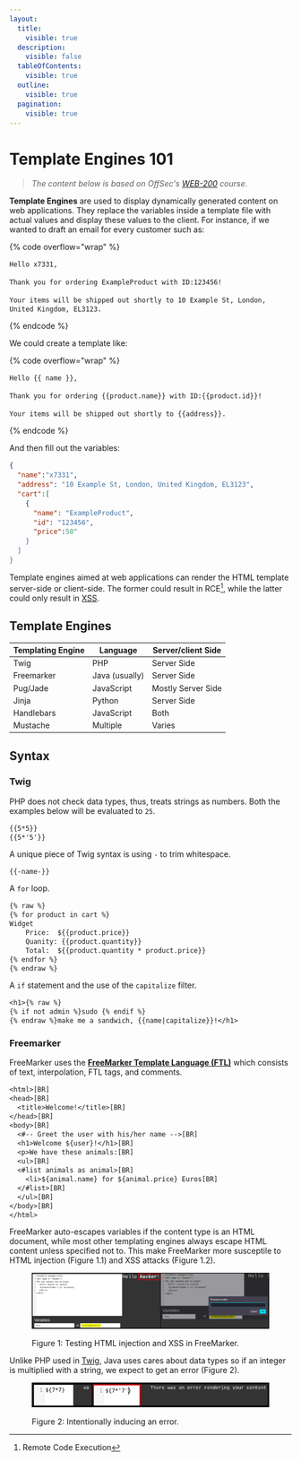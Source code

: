 ```yaml
---
layout:
  title:
    visible: true
  description:
    visible: false
  tableOfContents:
    visible: true
  outline:
    visible: true
  pagination:
    visible: true
---
```


# Template Engines 101

> _The content below is based on OffSec's_ [_WEB-200_](https://www.offsec.com/courses/web-200/) _course._

**Template Engines** are used to display dynamically generated content on web applications. They replace the variables inside a template file with actual values and display these values to the client. For instance, if we wanted to draft an email for every customer such as:&#x20;

{% code overflow="wrap" %}
```
Hello x7331,

Thank you for ordering ExampleProduct with ID:123456! 

Your items will be shipped out shortly to 10 Example St, London, United Kingdom, EL3123.
```
{% endcode %}

We could create a template like:

{% code overflow="wrap" %}
```
Hello {{ name }},

Thank you for ordering {{product.name}} with ID:{{product.id}}! 

Your items will be shipped out shortly to {{address}}.
```
{% endcode %}

And then fill out the variables:

```json
{
  "name":"x7331",
  "address": "10 Example St, London, United Kingdom, EL3123",
  "cart":[
    {
      "name": "ExampleProduct",
      "id": "123456",
      "price":50"
    }
  ]
}
```

Template engines aimed at web applications can render the HTML template server-side or client-side. The former could result in RCE[^1], while the latter could only result in [XSS](../xss/).

## Template Engines

| Templating Engine | Language       | Server/client Side |
| ----------------- | -------------- | ------------------ |
| Twig              | PHP            | Server Side        |
| Freemarker        | Java (usually) | Server Side        |
| Pug/Jade          | JavaScript     | Mostly Server Side |
| Jinja             | Python         | Server Side        |
| Handlebars        | JavaScript     | Both               |
| Mustache          | Multiple       | Varies             |

## Syntax

### Twig

PHP does not check data types, thus, treats strings as numbers. Both the examples below will be evaluated to `25`.

```twig
{{5*5}} 
{{5*'5'}}
```

A unique piece of Twig syntax is using `-` to trim whitespace.

```twig
{{-name-}}
```

A `for` loop.

```twig
{% raw %}
{% for product in cart %}
Widget
	Price:	${{product.price}}
	Quanity: {{product.quantity}}
	Total: 	${{product.quantity * product.price}}
{% endfor %}
{% endraw %}
```

A `if` statement and the use of the `capitalize` filter.

```twig
<h1>{% raw %}
{% if not admin %}sudo {% endif %}
{% endraw %}make me a sandwich, {{name|capitalize}}!</h1>
```

### Freemarker

FreeMarker uses the [**FreeMarker Template Language (FTL)**](https://freemarker.apache.org/docs/dgui\_template\_overallstructure.html) which consists of text, interpolation, FTL tags, and comments.

```ftl
<html>[BR]
<head>[BR]
  <title>Welcome!</title>[BR]
</head>[BR]
<body>[BR]
  <#-- Greet the user with his/her name -->[BR]
  <h1>Welcome ${user}!</h1>[BR]
  <p>We have these animals:[BR]
  <ul>[BR]
  <#list animals as animal>[BR]
    <li>${animal.name} for ${animal.price} Euros[BR]
  </#list>[BR]
  </ul>[BR]
</body>[BR]
</html>
```

FreeMarker auto-escapes variables if the content type is an HTML document, while most other templating engines always escape HTML content unless specified not to. This make FreeMarker more susceptile to HTML injection (Figure 1.1) and XSS attacks (Figure 1.2).

<figure><img src="../../../../.gitbook/assets/web_ssti_freemarker_syntax.png" alt=""><figcaption><p>Figure 1: Testing HTML injection and XSS in FreeMarker.</p></figcaption></figure>

Unlike PHP used in [Twig](template-engines-101.md#twig), Java uses cares about data types so if an integer is multiplied with a string, we expect to get an error (Figure 2).

<figure><img src="../../../../.gitbook/assets/web_ssti_freemarker_syntax_1.png" alt=""><figcaption><p>Figure 2: Intentionally inducing an error.</p></figcaption></figure>

[^1]: Remote Code Execution

